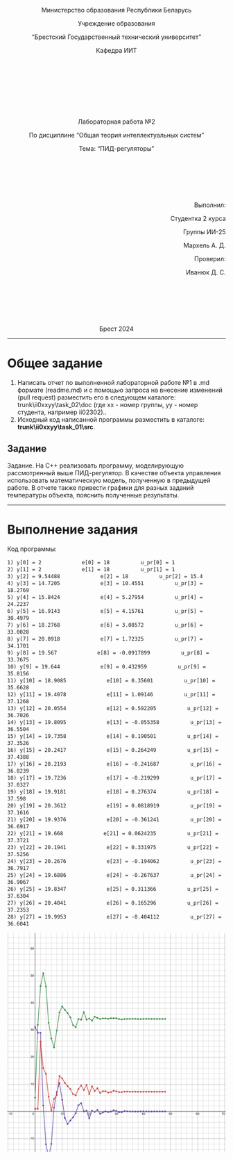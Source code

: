<p align="center"> Министерство образования Республики Беларусь</p>
<p align="center">Учреждение образования</p>
<p align="center">“Брестский Государственный технический университет”</p>
<p align="center">Кафедра ИИТ</p>
<br><br><br><br><br><br><br>
<p align="center">Лабораторная работа №2</p>
<p align="center">По дисциплине “Общая теория интеллектуальных систем”</p>
<p align="center">Тема: “ПИД-регуляторы”</p>
<br><br><br><br><br>
<p align="right">Выполнил:</p>
<p align="right">Студентка 2 курса</p>
<p align="right">Группы ИИ-25</p>
<p align="right">Мархель А. Д.</p>
<p align="right">Проверил:</p>
<p align="right">Иванюк Д. С.</p>
<br><br><br><br><br>
<p align="center">Брест 2024</p>

<hr>

# Общее задание #
1. Написать отчет по выполненной лабораторной работе №1 в .md формате (readme.md) и с помощью запроса на внесение изменений (pull request) разместить его в следующем каталоге: trunk\ii0xxyy\task_02\doc (где xx - номер группы, yy - номер студента, например ii02302)..
2. Исходный код написанной программы разместить в каталоге: **trunk\ii0xxyy\task_01\src**.
## Задание ##
Задание. На C++ реализовать программу, моделирующую рассмотренный выше ПИД-регулятор. В качестве объекта управления использовать математическую модель, полученную в предыдущей работе. В отчете также привести графики для разных заданий температуры объекта, пояснить полученные результаты.

<hr>

# Выполнение задания #

Код программы:
 
```
1) y[0] = 2             e[0] = 18          u_pr[0] = 1
2) y[1] = 2             e[1] = 18          u_pr[1] = 1
3) y[2] = 9.54488             e[2] = 18          u_pr[2] = 15.4
4) y[3] = 14.7205             e[3] = 10.4551          u_pr[3] = 18.2769
5) y[4] = 15.8424             e[4] = 5.27954          u_pr[4] = 24.2237
6) y[5] = 16.9143             e[5] = 4.15761          u_pr[5] = 30.4979
7) y[6] = 18.2768             e[6] = 3.08572          u_pr[6] = 33.0028
8) y[7] = 20.0918             e[7] = 1.72325          u_pr[7] = 34.1701
9) y[8] = 19.567             e[8] = -0.0917899          u_pr[8] = 33.7675
10) y[9] = 19.644             e[9] = 0.432959          u_pr[9] = 35.8156
11) y[10] = 18.9085             e[10] = 0.35601          u_pr[10] = 35.6628
12) y[11] = 19.4078             e[11] = 1.09146          u_pr[11] = 37.1268
13) y[12] = 20.0554             e[12] = 0.592205          u_pr[12] = 36.7026
14) y[13] = 19.8095             e[13] = -0.055358          u_pr[13] = 36.5504
15) y[14] = 19.7358             e[14] = 0.190501          u_pr[14] = 37.3526
16) y[15] = 20.2417             e[15] = 0.264249          u_pr[15] = 37.4388
17) y[16] = 20.2193             e[16] = -0.241687          u_pr[16] = 36.8239
18) y[17] = 19.7236             e[17] = -0.219299          u_pr[17] = 37.0327
19) y[18] = 19.9181             e[18] = 0.276374          u_pr[18] = 37.598
20) y[19] = 20.3612             e[19] = 0.0818919          u_pr[19] = 37.1616
21) y[20] = 19.9376             e[20] = -0.361241          u_pr[20] = 36.6917
22) y[21] = 19.668             e[21] = 0.0624235          u_pr[21] = 37.3721
23) y[22] = 20.1941             e[22] = 0.331975          u_pr[22] = 37.5256
24) y[23] = 20.2676             e[23] = -0.194062          u_pr[23] = 36.7917
25) y[24] = 19.6886             e[24] = -0.267637          u_pr[24] = 36.9067
26) y[25] = 19.8347             e[25] = 0.311366          u_pr[25] = 37.6304
27) y[26] = 20.4041             e[26] = 0.165296          u_pr[26] = 37.2353
28) y[27] = 19.9953             e[27] = -0.404112          u_pr[27] = 36.6041
```
![График](./graphics.png)
